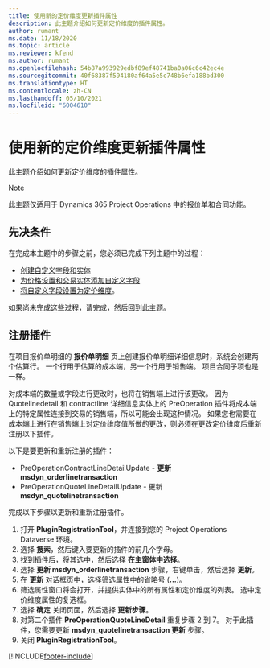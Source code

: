 ```yaml
---
title: 使用新的定价维度更新插件属性
description: 此主题介绍如何更新定价维度的插件属性。
author: rumant
ms.date: 11/18/2020
ms.topic: article
ms.reviewer: kfend
ms.author: rumant
ms.openlocfilehash: 54b87a993929edbf89ef48741ba0a06c6c42ec4e
ms.sourcegitcommit: 40f68387f594180af64a5e5c748b6efa188bd300
ms.translationtype: HT
ms.contentlocale: zh-CN
ms.lasthandoff: 05/10/2021
ms.locfileid: "6004610"
---
```

# <a name="update-plug-in-attributes-with-new-pricing-dimensions"></a>使用新的定价维度更新插件属性

此主题介绍如何更新定价维度的插件属性。

> [!NOTE]
> 此主题仅适用于 Dynamics 365 Project Operations 中的报价单和合同功能。

## <a name="prerequisites"></a>先决条件
在完成本主题中的步骤之前，您必须已完成下列主题中的过程：

  - [创建自定义字段和实体](create-custom-fields-entities-pricing-dimensions.md) 
  - [为价格设置和交易实体添加自定义字段](add-custom-fields-price-setup-transactional-entities.md)
  - [将自定义字段设置为定价维度](set-up-custom-fields-pricing-dimensions.md)。 
  
如果尚未完成这些过程，请完成，然后回到此主题。

## <a name="register-a-plug-in"></a>注册插件
在项目报价单明细的 **报价单明细** 页上创建报价单明细详细信息时，系统会创建两个估算行。 一个行用于估算的成本端，另一个行用于销售端。 项目合同子项也是一样。

对成本端的数量或字段进行更改时，也将在销售端上进行该更改。 因为 Quotelinedetail 和 contractline 详细信息实体上的 PreOperation 插件将成本端上的特定属性连接到交易的销售端，所以可能会出现这种情况。 如果您也需要在成本端上进行在销售端上对定价维度值所做的更改，则必须在更改定价维度后重新注册以下插件。

以下是要更新和重新注册的插件：

- PreOperationContractLineDetailUpdate - **更新 msdyn_orderlinetransaction**
- PreOperationQuoteLineDetailUpdate - 更新 **msdyn_quotelinetransaction**

完成以下步骤以更新和重新注册插件。

1. 打开 **PluginRegistrationTool**，并连接到您的 Project Operations Dataverse 环境。
2. 选择 **搜索**，然后键入要更新的插件的前几个字母。
3. 找到插件后，将其选中，然后选择 **在主窗体中选择**。
4. 选择 **更新 msdyn_orderlinetransaction** 步骤，右键单击，然后选择 **更新**。
5. 在 **更新** 对话框页中，选择筛选属性中的省略号 (**...**)。
6. 筛选属性窗口将会打开，并提供实体中的所有属性和定价维度的列表。 选中定价维度属性的复选框。
7. 选择 **确定** 关闭页面，然后选择 **更新步骤**。
8. 对第二个插件 **PreOperationQuoteLineDetail** 重复步骤 2 到 7。 对于此插件，您需要更新 **msdyn_quotelinetransaction 更新** 步骤。
9. 关闭 **PluginRegistrationTool**。


[!INCLUDE[footer-include](../includes/footer-banner.md)]